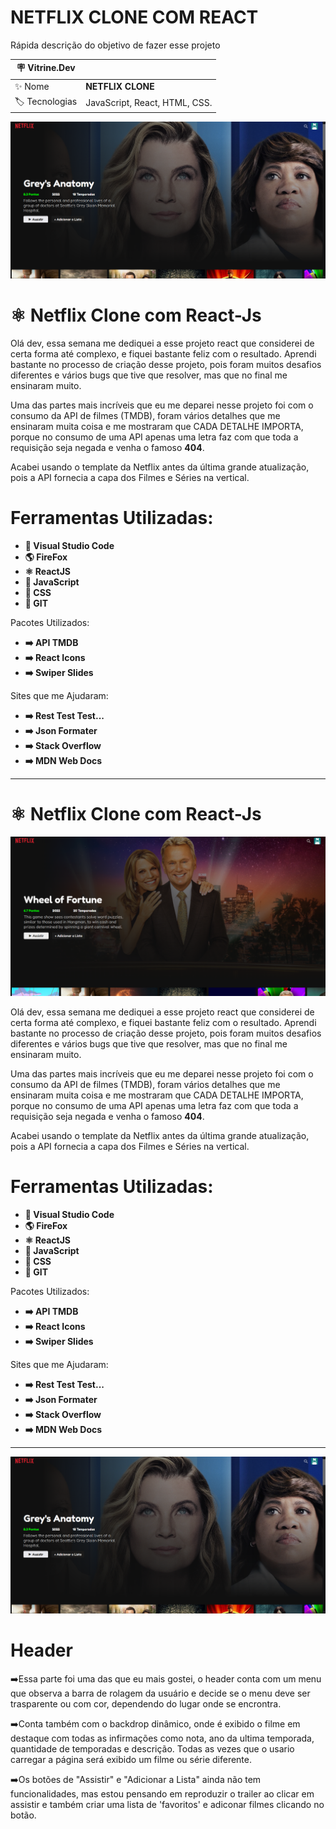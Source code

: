 # NETFLIX CLONE COM REACT

Rápida descrição do objetivo de fazer esse projeto

| :placard: Vitrine.Dev |     |
| -------------  | --- |
| :sparkles: Nome        | **NETFLIX CLONE**
| :label: Tecnologias | JavaScript, React, HTML, CSS.


<!-- Inserir imagem com a #vitrinedev ao final do link -->
![](https://github.com/IsaqueAmorim/netflix-clone/blob/main/screenshots/Captura%20de%20tela%202022-03-30%20180835.png#vitrinedev)

# ⚛️ Netflix Clone com React-Js

Olá dev, essa semana me dediquei a esse projeto react que considerei de certa forma até complexo, e fiquei bastante feliz com o resultado. Aprendi bastante no processo de criação desse projeto, pois foram muitos desafios diferentes e vários bugs que tive que resolver, mas que no final me ensinaram muito.

Uma das partes mais incríveis que eu me deparei nesse projeto foi com o consumo da API de filmes (TMDB), foram vários detalhes que me ensinaram muita coisa e me mostraram que CADA DETALHE IMPORTA, porque no consumo de uma API apenas uma letra faz com que toda a requisição seja negada e venha o famoso **404**.

Acabei usando o template da Netflix antes da última grande atualização, pois a API fornecia a capa dos Filmes e Séries na vertical.

# Ferramentas Utilizadas:

- **🔨 Visual Studio Code**
- **🌎 FireFox**
- **⚛️ ReactJS**
- **📒 JavaScript**
- **📘 CSS**
- **📙 GIT**

Pacotes Utilizados:

- **➡️ API TMDB**
- **➡️ React Icons**
- **➡️ Swiper Slides**

Sites que me Ajudaram:

- **➡️ Rest Test Test...**
- **➡️ Json Formater**
- **➡️ Stack Overflow**
- **➡️ MDN Web Docs**

---
# ⚛️ Netflix Clone com React-Js

<img src='https://github.com/IsaqueAmorim/netflix-clone/blob/main/screenshots/Header.png'/>

Olá dev, essa semana me dediquei a esse projeto react que considerei de certa forma até complexo, e fiquei bastante feliz com o resultado. Aprendi bastante no processo de criação desse projeto, pois foram muitos desafios diferentes e vários bugs que tive que resolver, mas que no final me ensinaram muito.

Uma das partes mais incríveis que eu me deparei nesse projeto foi com o consumo da API de filmes (TMDB), foram vários detalhes que me ensinaram muita coisa e me mostraram que CADA DETALHE IMPORTA, porque no consumo de uma API apenas uma letra faz com que toda a requisição seja negada e venha o famoso **404**.

Acabei usando o template da Netflix antes da última grande atualização, pois a API fornecia a capa dos Filmes e Séries na vertical.

# Ferramentas Utilizadas:

- **🔨 Visual Studio Code**
- **🌎 FireFox**
- **⚛️ ReactJS**
- **📒 JavaScript**
- **📘 CSS**
- **📙 GIT**

Pacotes Utilizados:

- **➡️ API TMDB**
- **➡️ React Icons**
- **➡️ Swiper Slides**

Sites que me Ajudaram:

- **➡️ Rest Test Test...**
- **➡️ Json Formater**
- **➡️ Stack Overflow**
- **➡️ MDN Web Docs**

---

<img src='https://github.com/IsaqueAmorim/netflix-clone/blob/main/screenshots/Captura%20de%20tela%202022-03-30%20180835.png?raw=true'/>

# **Header**

➡️Essa parte foi uma das que eu mais gostei, o header conta com um menu que observa a barra de rolagem da usuário e decide se o menu deve ser trasparente ou com cor, dependendo do lugar onde se encrontra.

➡️Conta também com o backdrop dinâmico, onde é exibido o filme em destaque com todas as infirmações como nota, ano da ultima temporada, quantidade de temporadas e descrição.
Todas as vezes que o usario carregar a página será exibido um filme ou série diferente.

➡️Os botões de "Assistir" e "Adicionar a Lista" ainda não tem funcionalidades, mas estou pensando em reproduzir o trailer ao clicar em assistir e também criar uma lista de 'favoritos' e adiconar filmes clicando no botão.
